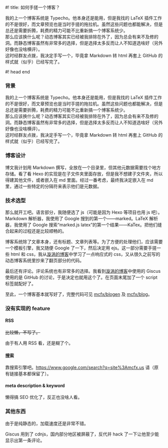 #! title: 如何手搓一个博客？

我的上一个博客系统是 Typecho。他本身还是能用，但是我找的 LaTeX 插件工作的不是很好，而文章预览也是当时手搓的拖拉机。虽然这些问题也都能解决，但是总还是需要折腾，耗费的精力可能不比重新搞一个博客系统少。  
那么应该换什么呢？动态博客其实已经被我排除在外了，因为总会有来不及修的洞。而静态博客虽然有非常多的选择，但是选择太多反而让人不知道选啥好（另外好像也没啥横评）。  
这时经群友点拨，我决定手写一个，毕竟拿 Markdown 转 html 再套上 GitHub 的样式就（似乎）已经写完了。

#! head end

### 背景

我的上一个博客系统是 Typecho。他本身还是能用，但是我找的 LaTeX 插件工作的不是很好，而文章预览也是当时手搓的拖拉机。虽然这些问题也都能解决，但是总还是需要折腾，耗费的精力可能不比重新搞一个博客系统少。  
那么应该换什么呢？动态博客其实已经被我排除在外了，因为总会有来不及修的洞。而静态博客虽然有非常多的选择，但是选择太多反而让人不知道选啥好（另外好像也没啥横评）。  
这时经群友点拨，我决定手写一个，毕竟拿 Markdown 转 html 再套上 GitHub 的样式就（似乎）已经写完了。

### 博客设计

博文我计划用 Markdown 撰写，全放在一个目录里，但其他元数据需要找个地方存储。看了看 Hexo 的实现是在子文件夹里面存放，但是我不想建子文件夹，所以得建其他文件，或者嵌入在 md 里面。经过一番考虑，最终我决定嵌入在 md 里，通过一些特定的分隔符来表示他们是元数据。

### 技术选型

那么就开工吧。语言部分，我随便选了 js（可能是因为 Hexo 等项目也用 js 吧）。Markdown 解析器，我使用了 Google 搜到的第一个——marked。LaTeX 解析器，我使用了 Google 搜索“marked.js latex”的第一个结果——KaTex。把他们缝合起来的过程还是比较顺畅的。

博客系统除了文章本身，还有标题、文章列表等。为了方便的处理他们，应该需要一个模板引擎，我又随便 Google 了一下，然后决定用 ejs。这一部分需要手搓一些 html 和 css，我从[漩涡的博客](https://xuanwo.io/)中学习了一点响应式的 css，又从很久之前写的动态博客系统里抄来了翻页部分的代码。

最后还有评论。评论系统也有非常多的选择。我看到[漩涡的博客](https://xuanwo.io/)中使用的 Giscus 使用的是 GitHub 的讨论，于是决定也就用这个了。在页面末尾加了一个 script 标签就配好了。

至此，一个博客基本就写好了，完整代码可见 [mcfx/blogen](https://github.com/mcfx/blogen) 及 [mcfx/blog](https://github.com/mcfx/blog)。

### 没有实现的 feature

#### RSS

~~比较懒，不写了。~~

由于有人用 RSS 看，还是糊了个。

#### 搜索

靠搜索引擎吧。https://www.google.com/search?q=site%3Amcfx.us 请（原有链接基本都保留了）。

#### meta description & keyword

懒得搞 SEO 优化了，反正也没啥人看。

### 其他东西

由于是纯静态的，加载速度还是非常不错。

Giscus 用到了 cdnjs，国内部分地区被屏蔽了，反代并 hack 了一下让他至少能显示出第一条评论。